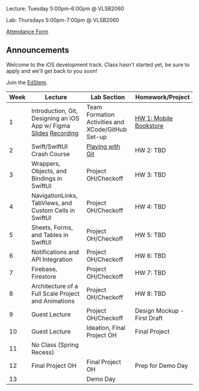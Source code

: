Lecture: Tuesday 5:00pm-6:00pm @ VLSB2060

Lab: Thursdays 5:00pm-7:00pm @ VLSB2060

[Attendance Form](https://forms.gle/fZcaDStASixSnMiz7)

## Announcements

Welcome to the iOS development track. Class hasn't started yet, be sure to apply and we'll get back to you soon!

Join the [EdStem](https://edstem.org/us/join/cw4Evx).

| Week | Lecture                                                         | Lab Section                                       | Homework/Project             |
|------|-----------------------------------------------------------------|---------------------------------------------------|------------------------------|
| 1    | Introduction, Git, Designing an iOS App w/ Figma [Slides](https://docs.google.com/presentation/d/1XNysgMNXDp1SQ-brEi6VXpvslDjAaCb-Ff4mEzl97gU/edit?usp=sharing) [Recording](https://youtu.be/EWQUF9ZkVwo)                  | Team Formation Activities and XCode/GitHub Set-up | [HW 1: Mobile Bookstore](/#/hw/ios/hw1)       |
| 2    | Swift/SwiftUI Crash Course                                      | [Playing with Git](/#/lab/ios/lab1)               | HW 2: TBD                    |
| 3    | Wrappers, Objects, and Bindings in SwiftUI                      | Project OH/Checkoff                               | HW 3: TBD                    |
| 4    | NavigationLinks, TabViews, and Custom Cells in SwiftUI          | Project OH/Checkoff                               | HW 4: TBD                    |
| 5    | Sheets, Forms, and Tables in SwiftUI                            | Project OH/Checkoff                               | HW 5: TBD                    |  
| 6    | Notifications and API Integration                               | Project OH/Checkoff                               | HW 6: TBD                    |
| 7    | Firebase, Firestore                                             | Project OH/Checkoff                               | HW 7: TBD                    |
| 8    | Architecture of a Full Scale Project and Animations             | Project OH/Checkoff                               | HW 8: TBD                    |
| 9    | Guest Lecture                                                   | Project OH/Checkoff                               | Design Mockup - First Draft  |
| 10   | Guest Lecture                                                   | Ideation, Final Project OH                        | Final Project                |
| 11   | No Class (Spring Recess)                                        |                                                   |                              |
| 12   | Final Project OH                                                | Final Project OH                                  | Prep for Demo Day            |
| 13   |                                                                 | Demo Day                                          |
